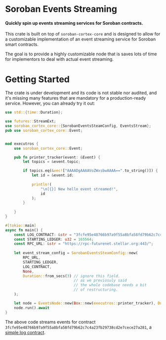 # Soroban Events Streaming
#### Quickly spin up events streaming services for Soroban contracts.

This crate is built on top of `soroban-cortex-core` and is designed to allow for a customizable implementation of an event streaming service for Soroban smart contracts.

The goal is to provide a highly customizable node that is saves lots of time for implementors to deal with actual event streaming. 


# Getting Started

The crate is under development and its code is not stable nor audited, and it's missing many features that are mandatory for a production-ready service. However, you can already try it out:

```rust
use std::{time::Duration};

use futures::StreamExt;
use soroban_cortex_core::{SorobanEventsSteamConfig, EventsStream};
pub use soroban_cortex_core::Event;


mod executros {
    use soroban_cortex_core::Event;

    pub fn printer_tracker(event: &Event) {
        let topics = &event.topic;

        if topics.eq(&vec!["AAAADgAAAAVoZWxsbwAAAA==".to_string()]) {
            let id = &event.id;
            
            println!(
                "\n[{}] New hello event streamed!",
                id
            );
        }
    
    }
}

#[tokio::main]
async fn main() {
    const LOG_CONTRACT: &str = "3fcfe95e48766b97a9f55a8bfa58fd79b62c7c4a23fb29738cd2e7cece27a281";
    const STARTING_LEDGER: u32 = 165564;
    const RPC_URL: &str = "https://rpc-futurenet.stellar.org:443/";
            
    let event_stream_config = SorobanEventsSteamConfig::new(
        RPC_URL, 
        STARTING_LEDGER, 
        LOG_CONTRACT, 
        None, 
        Duration::from_secs(3) // ignore this field.
                               // as we previosuly said
                               // the whole codebase needs a bit
                               // of restructuring.
    );

    let node = EventsNode::new(Box::new(executros::printer_tracker), Duration::from_millis(4500), event_stream_config);
    node.run().await
}

```

The above code streams events for contract `3fcfe95e48766b97a9f55a8bfa58fd79b62c7c4a23fb29738cd2e7cece27a281`, a [simple log contract](https://github.com/xycloo/rs-soroban-cortex/tree/main/test_contracts/simple_log).
